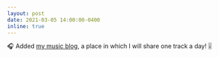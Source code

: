 ```yaml
---
layout: post
date: 2021-03-05 14:00:00-0400
inline: true
---
```


:headphones: Added [my music blog](/music/), a place in which I will share one track a day! :level_slider:
